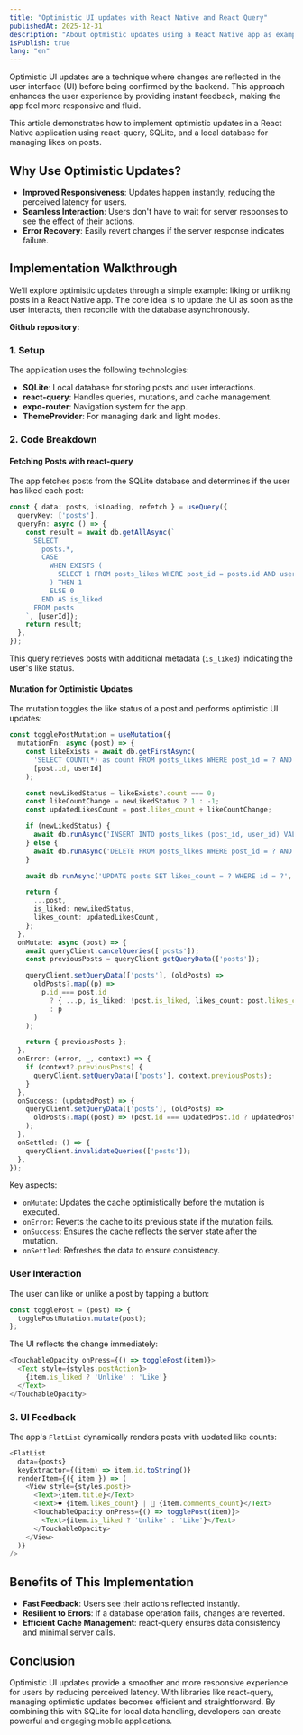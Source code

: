 ```yaml
---
title: "Optimistic UI updates with React Native and React Query"
publishedAt: 2025-12-31
description: "About optmistic updates using a React Native app as example"
isPublish: true
lang: "en"
---
```


Optimistic UI updates are a technique where changes are reflected in the user interface (UI) before being confirmed by the backend. This approach enhances the user experience by providing instant feedback, making the app feel more responsive and fluid.

This article demonstrates how to implement optimistic updates in a React Native application using react-query, SQLite, and a local database for managing likes on posts.

## Why Use Optimistic Updates?

- **Improved Responsiveness**: Updates happen instantly, reducing the perceived latency for users.
- **Seamless Interaction**: Users don't have to wait for server responses to see the effect of their actions.
- **Error Recovery**: Easily revert changes if the server response indicates failure.

## Implementation Walkthrough

We’ll explore optimistic updates through a simple example: liking or unliking posts in a React Native app. The core idea is to update the UI as soon as the user interacts, then reconcile with the database asynchronously.

**Github repository:**

### 1. Setup

The application uses the following technologies:

- **SQLite**: Local database for storing posts and user interactions.
- **react-query**: Handles queries, mutations, and cache management.
- **expo-router**: Navigation system for the app.
- **ThemeProvider**: For managing dark and light modes.

### 2. Code Breakdown

#### Fetching Posts with react-query

The app fetches posts from the SQLite database and determines if the user has liked each post:

```typescript
const { data: posts, isLoading, refetch } = useQuery({
  queryKey: ['posts'],
  queryFn: async () => {
    const result = await db.getAllAsync(`
      SELECT 
        posts.*, 
        CASE 
          WHEN EXISTS (
            SELECT 1 FROM posts_likes WHERE post_id = posts.id AND user_id = ?
          ) THEN 1 
          ELSE 0 
        END AS is_liked
      FROM posts
    `, [userId]);
    return result;
  },
});
```

This query retrieves posts with additional metadata (`is_liked`) indicating the user's like status.

#### Mutation for Optimistic Updates

The mutation toggles the like status of a post and performs optimistic UI updates:

```typescript
const togglePostMutation = useMutation({
  mutationFn: async (post) => {
    const likeExists = await db.getFirstAsync(
      'SELECT COUNT(*) as count FROM posts_likes WHERE post_id = ? AND user_id = ?',
      [post.id, userId]
    );

    const newLikedStatus = likeExists?.count === 0;
    const likeCountChange = newLikedStatus ? 1 : -1;
    const updatedLikesCount = post.likes_count + likeCountChange;

    if (newLikedStatus) {
      await db.runAsync('INSERT INTO posts_likes (post_id, user_id) VALUES (?, ?)', [post.id, userId]);
    } else {
      await db.runAsync('DELETE FROM posts_likes WHERE post_id = ? AND user_id = ?', [post.id, userId]);
    }

    await db.runAsync('UPDATE posts SET likes_count = ? WHERE id = ?', [updatedLikesCount, post.id]);

    return {
      ...post,
      is_liked: newLikedStatus,
      likes_count: updatedLikesCount,
    };
  },
  onMutate: async (post) => {
    await queryClient.cancelQueries(['posts']);
    const previousPosts = queryClient.getQueryData(['posts']);

    queryClient.setQueryData(['posts'], (oldPosts) =>
      oldPosts?.map((p) =>
        p.id === post.id
          ? { ...p, is_liked: !post.is_liked, likes_count: post.likes_count + (post.is_liked ? -1 : 1) }
          : p
      )
    );

    return { previousPosts };
  },
  onError: (error, _, context) => {
    if (context?.previousPosts) {
      queryClient.setQueryData(['posts'], context.previousPosts);
    }
  },
  onSuccess: (updatedPost) => {
    queryClient.setQueryData(['posts'], (oldPosts) =>
      oldPosts?.map((post) => (post.id === updatedPost.id ? updatedPost : post))
    );
  },
  onSettled: () => {
    queryClient.invalidateQueries(['posts']);
  },
});
```

Key aspects:

- `onMutate`: Updates the cache optimistically before the mutation is executed.
- `onError`: Reverts the cache to its previous state if the mutation fails.
- `onSuccess`: Ensures the cache reflects the server state after the mutation.
- `onSettled`: Refreshes the data to ensure consistency.

### User Interaction

The user can like or unlike a post by tapping a button:

```typescript
const togglePost = (post) => {
  togglePostMutation.mutate(post);
};
```

The UI reflects the change immediately:

```typescript
<TouchableOpacity onPress={() => togglePost(item)}>
  <Text style={styles.postAction}>
    {item.is_liked ? 'Unlike' : 'Like'}
  </Text>
</TouchableOpacity>
```

### 3. UI Feedback

The app's `FlatList` dynamically renders posts with updated like counts:

```typescript
<FlatList
  data={posts}
  keyExtractor={(item) => item.id.toString()}
  renderItem={({ item }) => (
    <View style={styles.post}>
      <Text>{item.title}</Text>
      <Text>❤️ {item.likes_count} | 💬 {item.comments_count}</Text>
      <TouchableOpacity onPress={() => togglePost(item)}>
        <Text>{item.is_liked ? 'Unlike' : 'Like'}</Text>
      </TouchableOpacity>
    </View>
  )}
/>
```

## Benefits of This Implementation

- **Fast Feedback**: Users see their actions reflected instantly.
- **Resilient to Errors**: If a database operation fails, changes are reverted.
- **Efficient Cache Management**: react-query ensures data consistency and minimal server calls.

## Conclusion

Optimistic UI updates provide a smoother and more responsive experience for users by reducing perceived latency. With libraries like react-query, managing optimistic updates becomes efficient and straightforward. By combining this with SQLite for local data handling, developers can create powerful and engaging mobile applications.